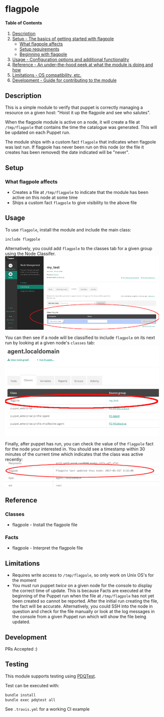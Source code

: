 # flagpole

#### Table of Contents

1. [Description](#description)
1. [Setup - The basics of getting started with flagpole](#setup)
    * [What flagpole affects](#what-flagpole-affects)
    * [Setup requirements](#setup-requirements)
    * [Beginning with flagpole](#beginning-with-flagpole)
1. [Usage - Configuration options and additional functionality](#usage)
1. [Reference - An under-the-hood peek at what the module is doing and how](#reference)
1. [Limitations - OS compatibility, etc.](#limitations)
1. [Development - Guide for contributing to the module](#development)

## Description

This is a simple module to verify that puppet is correctly managing a resource on a given host: "Hoist it up the flagpole and see who salutes".

When the flagpole module is active on a node, it will create a file at `/tmp/flagpole` that contains the time the catalogue was generated.  This will be updated on each Puppet run.

The module ships with a custom fact `flagpole` that indicates when flagpole was last run.  If flagpole has never been run on this node (or the file it creates has been removed) the date indicated will be "never".

## Setup

### What flagpole affects

* Creates a file at `/tmp/flagpole` to indicate that the module has been active on this node at some time
* Ships a custom fact `flagpole` to give visibility to the above file

## Usage

To use `flagpole`, install the module and include the main class:

```puppet
include flagpole
```

Alternatively, you could add `flagpole` to the classes tab for a given group using the Node Classifer.
![Node Classifier](image/classifier.png)

You can then see if a node will be classified to include `flagpole` on its next run by looking at a given node's `classes` tab:
![Classification](image/classification.png)

Finally, after puppet has run, you can check the value of the `flagpole` fact for the node your interested in.  You should see a timestamp within 30 minutes of the current time which indicates that the class was active recently:
![Inventory](image/inventory.png)


## Reference

### Classes
* flagpole - Install the flagpole file

### Facts
* flagpole - Interpret the flagpole file

## Limitations

* Requires write access to `/tmp/flagpole`, so only work on Unix OS's for the moment
* You must run puppet _twice_ on a given node for the console to display the correct time of update.  This is because Facts are executed at the beginning of the Puppet run when the file at `/tmp/flagpole` has not yet been created so cannot be reported.  After the initial run creating the file, the fact will be accurate.  Alternatively, you could SSH into the node in question and check for the file manually or look at the log messages in the console from a given Puppet run which will show the file being updated.

## Development

PRs Accepted :)

## Testing
This module supports testing using [PDQTest](https://github.com/GeoffWilliams/pdqtest).

Test can be executed with:

```
bundle install
bundle exec pdqtest all
```

See `.travis.yml` for a working CI example
